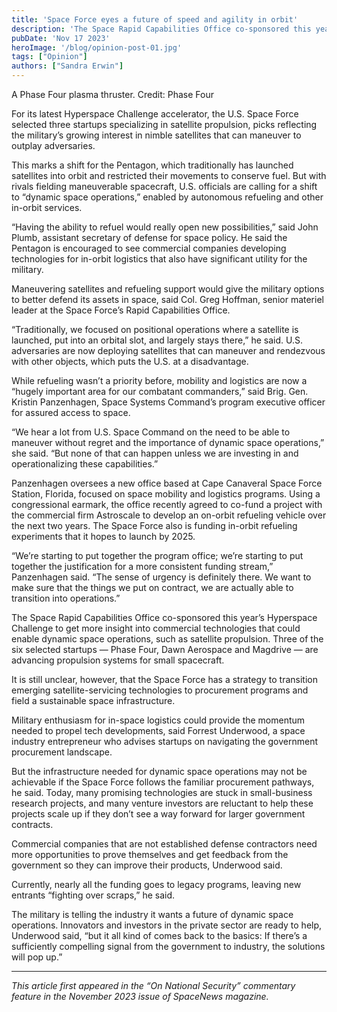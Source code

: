 ```yaml
---
title: 'Space Force eyes a future of speed and agility in orbit'
description: 'The Space Rapid Capabilities Office co-sponsored this year’s Hyperspace Challenge to get more insight into commercial technologies that could enable dynamic space operations, such as satellite propulsion.'
pubDate: 'Nov 17 2023'
heroImage: '/blog/opinion-post-01.jpg'
tags: ["Opinion"]
authors: ["Sandra Erwin"]
---
```


A Phase Four plasma thruster. Credit: Phase Four

For its latest Hyperspace Challenge accelerator, the U.S. Space Force selected three startups specializing in satellite propulsion, picks reflecting the military’s growing interest in nimble satellites that can maneuver to outplay adversaries.

This marks a shift for the Pentagon, which traditionally has launched satellites into orbit and restricted their movements to conserve fuel. But with rivals fielding maneuverable spacecraft, U.S. officials are calling for a shift to “dynamic space operations,” enabled by autonomous refueling and other in-orbit services.

“Having the ability to refuel would really open new possibilities,” said John Plumb, assistant secretary of defense for space policy. He said the Pentagon is encouraged to see commercial companies developing technologies for in-orbit logistics that also have significant utility for the military.

Maneuvering satellites and refueling support would give the military options to better defend its assets in space, said Col. Greg Hoffman, senior materiel leader at the Space Force’s Rapid Capabilities Office.

“Traditionally, we focused on positional operations where a satellite is launched, put into an orbital slot, and largely stays there,” he said. U.S. adversaries are now deploying satellites that can maneuver and rendezvous with other objects, which puts the U.S. at a disadvantage.

While refueling wasn’t a priority before, mobility and logistics are now a “hugely important area for our combatant commanders,” said Brig. Gen. Kristin Panzenhagen, Space Systems Command’s program executive officer for assured access to space.

“We hear a lot from U.S. Space Command on the need to be able to maneuver without regret and the importance of dynamic space operations,” she said. “But none of that can happen unless we are investing in and operationalizing these capabilities.”

Panzenhagen oversees a new office based at Cape Canaveral Space Force Station, Florida, focused on space mobility and logistics programs. Using a congressional earmark, the office recently agreed to co-fund a project with the commercial firm Astroscale to develop an on-orbit refueling vehicle over the next two years. The Space Force also is funding in-orbit refueling experiments that it hopes to launch by 2025.

“We’re starting to put together the program office; we’re starting to put together the justification for a more consistent funding stream,” Panzenhagen said. “The sense of urgency is definitely there. We want to make sure that the things we put on contract, we are actually able to transition into operations.”

The Space Rapid Capabilities Office co-sponsored this year’s Hyperspace Challenge to get more insight into commercial technologies that could enable dynamic space operations, such as satellite propulsion. Three of the six selected startups — Phase Four, Dawn Aerospace and Magdrive — are advancing propulsion systems for small spacecraft.

It is still unclear, however, that the Space Force has a strategy to transition emerging satellite-servicing technologies to procurement programs and field a sustainable space infrastructure.

Military enthusiasm for in-space logistics could provide the momentum needed to propel tech developments, said Forrest Underwood, a space industry entrepreneur who advises startups on navigating the government procurement landscape.

But the infrastructure needed for dynamic space operations may not be achievable if the Space Force follows the familiar procurement pathways, he said. Today, many promising technologies are stuck in small-business research projects, and many venture investors are reluctant to help these projects scale up if they don’t see a way forward for larger government contracts.

Commercial companies that are not established defense contractors need more opportunities to prove themselves and get feedback from the government so they can improve their products, Underwood said.

Currently, nearly all the funding goes to legacy programs, leaving new entrants “fighting over scraps,” he said.

The military is telling the industry it wants a future of dynamic space operations. Innovators and investors in the private sector are ready to help, Underwood said, “but it all kind of comes back to the basics: If there’s a sufficiently compelling signal from the government to industry, the solutions will pop up.”

* * *

_This article first appeared in the “On National Security” commentary feature in the November 2023 issue of SpaceNews magazine._
